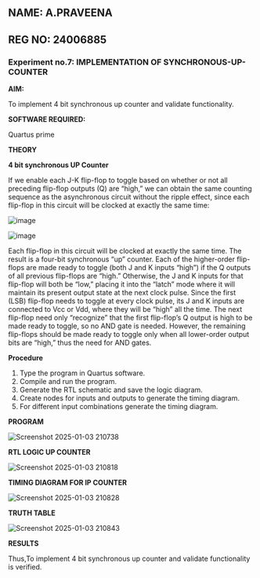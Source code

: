 ## NAME: A.PRAVEENA
## REG NO: 24006885
### Experiment no.7: IMPLEMENTATION OF SYNCHRONOUS-UP-COUNTER

**AIM:**

To implement 4 bit synchronous up counter and validate functionality.

**SOFTWARE REQUIRED:**

Quartus prime

**THEORY**

**4 bit synchronous UP Counter**

If we enable each J-K flip-flop to toggle based on whether or not all preceding flip-flop outputs (Q) are “high,” we can obtain the same counting sequence as the asynchronous circuit without the ripple effect, since each flip-flop in this circuit will be clocked at exactly the same time:

![image](https://github.com/naavaneetha/SYNCHRONOUS-UP-COUNTER/assets/154305477/d5db3fa0-e413-404c-b80e-b2f39d82e7e8)


![image](https://github.com/naavaneetha/SYNCHRONOUS-UP-COUNTER/assets/154305477/52cb61eb-d04b-442d-810c-31185a68410b)

Each flip-flop in this circuit will be clocked at exactly the same time.
The result is a four-bit synchronous “up” counter. Each of the higher-order flip-flops are made ready to toggle (both J and K inputs “high”) if the Q outputs of all previous flip-flops are “high.”
Otherwise, the J and K inputs for that flip-flop will both be “low,” placing it into the “latch” mode where it will maintain its present output state at the next clock pulse.
Since the first (LSB) flip-flop needs to toggle at every clock pulse, its J and K inputs are connected to Vcc or Vdd, where they will be “high” all the time.
The next flip-flop need only “recognize” that the first flip-flop’s Q output is high to be made ready to toggle, so no AND gate is needed.
However, the remaining flip-flops should be made ready to toggle only when all lower-order output bits are “high,” thus the need for AND gates.

**Procedure**

1. Type the program in Quartus software.
2. Compile and run the program.
3. Generate the RTL schematic and save the logic diagram.
4. Create nodes for inputs and outputs to generate the timing diagram.
5. For different input combinations generate the timing diagram.

**PROGRAM**

![Screenshot 2025-01-03 210738](https://github.com/user-attachments/assets/b1c47f63-2b2f-4738-951d-6c2d1fc2695a)

**RTL LOGIC UP COUNTER**

![Screenshot 2025-01-03 210818](https://github.com/user-attachments/assets/09564ff0-8221-4fe7-9110-979b8da48160)

**TIMING DIAGRAM FOR IP COUNTER**

![Screenshot 2025-01-03 210828](https://github.com/user-attachments/assets/af6fb47a-dfdd-4b63-83d4-24ac5560ff1e)

**TRUTH TABLE**

![Screenshot 2025-01-03 210843](https://github.com/user-attachments/assets/67d7a036-8b5b-405d-8b4d-529eb7a22a79)

**RESULTS**

Thus,To implement 4 bit synchronous up counter and validate functionality is verified.
